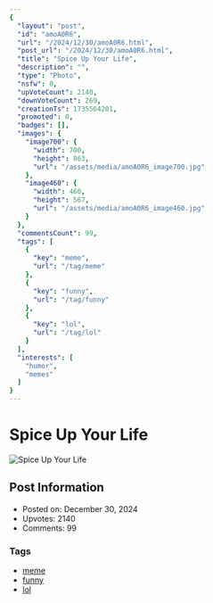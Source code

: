 ```yaml
---
{
  "layout": "post",
  "id": "amoA0R6",
  "url": "/2024/12/30/amoA0R6.html",
  "post_url": "/2024/12/30/amoA0R6.html",
  "title": "Spice Up Your Life",
  "description": "",
  "type": "Photo",
  "nsfw": 0,
  "upVoteCount": 2140,
  "downVoteCount": 269,
  "creationTs": 1735564201,
  "promoted": 0,
  "badges": [],
  "images": {
    "image700": {
      "width": 700,
      "height": 863,
      "url": "/assets/media/amoA0R6_image700.jpg"
    },
    "image460": {
      "width": 460,
      "height": 567,
      "url": "/assets/media/amoA0R6_image460.jpg"
    }
  },
  "commentsCount": 99,
  "tags": [
    {
      "key": "meme",
      "url": "/tag/meme"
    },
    {
      "key": "funny",
      "url": "/tag/funny"
    },
    {
      "key": "lol",
      "url": "/tag/lol"
    }
  ],
  "interests": [
    "humor",
    "memes"
  ]
}
---
```


# Spice Up Your Life

![Spice Up Your Life](/assets/media/amoA0R6_image700.jpg)

## Post Information

- Posted on: December 30, 2024
- Upvotes: 2140
- Comments: 99

### Tags

- [meme](/tag/meme)
- [funny](/tag/funny)
- [lol](/tag/lol)

